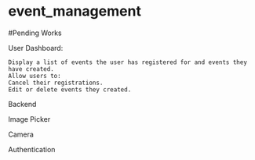 # event_management

#Pending Works

User Dashboard:

    Display a list of events the user has registered for and events they have created.
    Allow users to:
    Cancel their registrations.
    Edit or delete events they created.

Backend

Image Picker

Camera 

Authentication